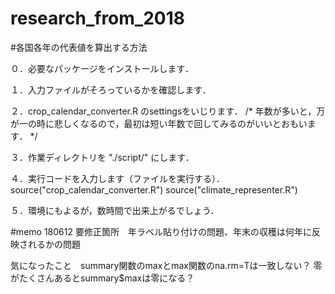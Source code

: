 # research_from_2018

#各国各年の代表値を算出する方法

０．必要なパッケージをインストールします．

１．入力ファイルがそろっているかを確認します．

２．crop_calendar_converter.R のsettingsをいじります．
 /* 年数が多いと，万が一の時に悲しくなるので，最初は短い年数で回してみるのがいいとおもいます． */

３．作業ディレクトリを "./script/" にします．

４．実行コードを入力します（ファイルを実行する）．
source("crop_calendar_converter.R")
source("climate_representer.R")

５．環境にもよるが，数時間で出来上がるでしょう．

#memo
180612
要修正箇所　年ラベル貼り付けの問題、年末の収穫は何年に反映されるかの問題

気になったこと　summary関数のmaxとmax関数のna.rm=Tは一致しない？
零がたくさんあるとsummary$maxは零になる？
